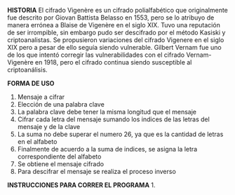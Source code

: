 **HISTORIA**
El cifrado Vigenère es un cifrado polialfabético que originalmente fue descrito por Giovan Battista Belasso en 1553, pero se lo atribuyo de manera errónea a 
Blaise de Vigenère en el siglo XIX. Tuvo una reputación de ser irrompible, sin embargo pudo ser descifrado por el método Kasiski y criptoanalistas. 
Se propusieron variaciones del cifrado Vigenere en el siglo XIX pero a pesar de ello seguía siendo vulnerable. Gilbert Vernam fue uno de los que intentó corregir 
las vulnerabilidades con el cifrado Vernam-Vigenère en 1918, pero el cifrado continua siendo susceptible al criptoanálisis.

**FORMA DE USO**
1. Mensaje a cifrar
2. Elección de una palabra clave
3. La palabra clave debe tener la misma longitud que el mensaje
4. Cifrar cada letra del mensaje sumando los indices de las letras del mensaje y de la clave
5. La suma no debe superar el numero 26, ya que es la cantidad de letras en el alfabeto
6. Finalmente de acuerdo a la suma de indices, se asigna la letra correspondiente del alfabeto
7. Se obtiene el mensaje cifrado
8. Para descifrar el mensaje se realiza el proceso inverso

**INSTRUCCIONES PARA CORRER EL PROGRAMA**
1.  
